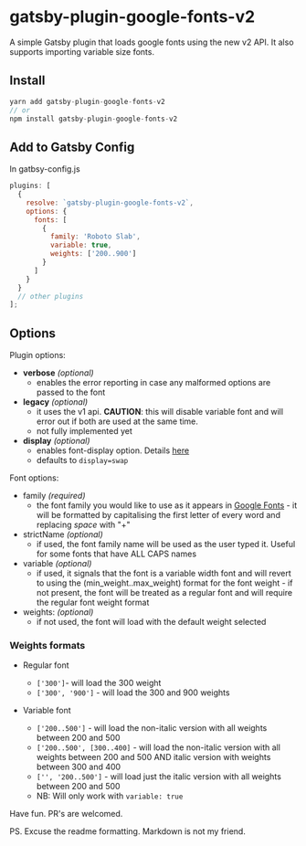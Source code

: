 # gatsby-plugin-google-fonts-v2

A simple Gatsby plugin that loads google fonts using the new v2 API. It also supports importing variable size fonts.

## Install

```javascript
yarn add gatsby-plugin-google-fonts-v2
// or
npm install gatsby-plugin-google-fonts-v2
```

## Add to Gatsby Config

In gatbsy-config.js

```javascript
plugins: [
  {
    resolve: `gatsby-plugin-google-fonts-v2`,
    options: {
      fonts: [
        {
          family: 'Roboto Slab',
          variable: true,
          weights: ['200..900']
        }
      ]
    }
  }
  // other plugins
];
```

## Options

Plugin options:

- **verbose** _(optional)_
  - enables the error reporting in case any malformed options are passed to the font
- **legacy** _(optional)_
  - it uses the v1 api. **CAUTION**: this will disable variable font and will error out if both are used at the same time.
  - not fully implemented yet
- **display** _(optional)_
  - enables font-display option. Details [here](https://font-display.glitch.me/)
  - defaults to `display=swap`

Font options:

- family _(required)_
  - the font family you would like to use as it appears in [Google Fonts](https://fonts.google.com/) - it will be formatted by capitalising the first letter of every word and replacing _space_ with "+"
- strictName _(optional)_
  - if used, the font family name will be used as the user typed it. Useful for some fonts that have ALL CAPS names
- variable _(optional)_
  - if used, it signals that the font is a variable width font and will revert to using the (min_weight..max_weight) format for the font weight - if not present, the font will be treated as a regular font and will require the regular font weight format
- weights: _(optional)_
  - if not used, the font will load with the default weight selected

### Weights formats

- Regular font

  - `['300']`- will load the 300 weight
  - `['300', '900']` - will load the 300 and 900 weights

- Variable font
  - `['200..500']` - will load the non-italic version with all weights between 200 and 500
  - `['200..500', [300..400]` - will load the non-italic version with all weights between 200 and 500 AND italic version with weights between 300 and 400
  - `['', '200..500']` - will load just the italic version with all weights between 200 and 500
  - NB: Will only work with `variable: true`

Have fun.
PR's are welcomed.

PS. Excuse the readme formatting. Markdown is not my friend.
